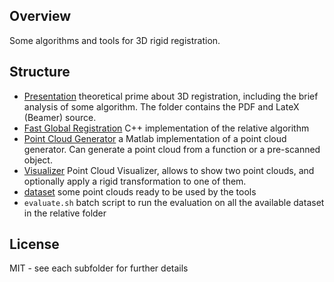 ## Overview
Some algorithms and tools for 3D rigid registration.

## Structure
* [Presentation](Presentation) theoretical prime about 3D registration, including the brief analysis of some algorithm. The folder contains the PDF and LateX (Beamer) source.
* [Fast Global Registration](FastGlobalRegistration) C++ implementation of the relative algorithm
* [Point Cloud Generator](PointCloudGenerator) a Matlab implementation of a point cloud generator. Can generate a point cloud from a function or a pre-scanned object.
* [Visualizer](Visualize) Point Cloud Visualizer, allows to show two point clouds, and optionally apply a rigid transformation to one of them.
* [dataset](dataset) some point clouds ready to be used by the tools
* `evaluate.sh` batch script to run the evaluation on all the available dataset in the relative folder

## License
MIT - see each subfolder for further details